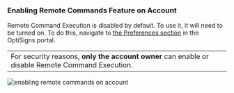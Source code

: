 ### Enabling Remote Commands Feature on Account

Remote Command Execution is disabled by default. To use it, it will need to be turned on. To do this, navigate to [the Preferences section](https://app.optisigns.com/app/s/preference-settings) in the OptiSigns portal.

|  |
| --- |
| For security reasons, **only the account owner** can enable or disable Remote Command Execution. |

![enabling remote commands on account](https://support.optisigns.com/hc/article_attachments/40871323452051)